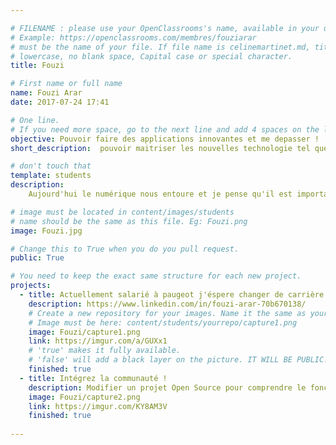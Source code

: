 ```yaml
---

# FILENAME : please use your OpenClassrooms's name, available in your url.
# Example: https://openclassrooms.com/membres/fouziarar
# must be the name of your file. If file name is celinemartinet.md, title is celinemartinet.
# lowercase, no blank space, Capital case or special character.
title: Fouzi

# First name or full name
name: Fouzi Arar
date: 2017-07-24 17:41

# One line.
# If you need more space, go to the next line and add 4 spaces on the left, as in 'description'.
objective: Pouvoir faire des applications innovantes et me depasser !
short_description:  pouvoir maitriser les nouvelles technologie tel que l'inteligence artificielle ou la réalité augmenté !!

# don't touch that
template: students
description:
    Aujourd'hui le numérique nous entoure et je pense qu'il est important de le comprendre et d y contribuer. J'ai toujours été passiionné par le numérique et les nouvelle technologies.

# image must be located in content/images/students
# name should be the same as this file. Eg: Fouzi.png
image: Fouzi.jpg

# Change this to True when you do you pull request.
public: True

# You need to keep the exact same structure for each new project.
projects:
  - title: Actuellement salarié à paugeot j'éspere changer de carrière en devenant développeur IOS
    description: https://www.linkedin.com/in/fouzi-arar-70b670138/
    # Create a new repository for your images. Name it the same as your nickname and profile picture.
    # Image must be here: content/students/yourrepo/capture1.png
    image: Fouzi/capture1.png
    link: https://imgur.com/a/GUXx1
    # 'true' makes it fully available.
    # 'false' will add a black layer on the picture. IT WILL BE PUBLIC!
    finished: true
  - title: Intégrez la communauté !
    description: Modifier un projet Open Source pour comprendre le fonctionnement de Git, de Github et des pull requests. 
    image: Fouzi/capture2.png
    link: https://imgur.com/KY8AM3V
    finished: true
  
---
```

